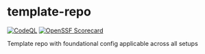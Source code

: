 # template-repo

[![CodeQL](https://github.com/mindbuttergold/template-repo/actions/workflows/github-code-scanning/codeql/badge.svg)](https://github.com/mindbuttergold/template-repo/actions/workflows/github-code-scanning/codeql) [![OpenSSF Scorecard](https://api.scorecard.dev/projects/github.com/mindbuttergold/template-repo/badge)](https://scorecard.dev/viewer/?uri=github.com/mindbuttergold/template-repo)

Template repo with foundational config applicable across all setups
